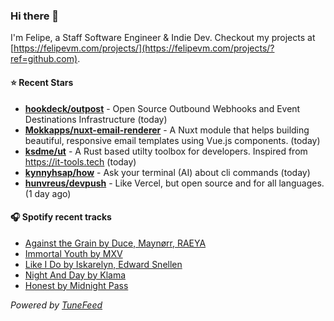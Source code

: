 ### Hi there 👋

I'm Felipe, a Staff Software Engineer & Indie Dev. Checkout my projects at [https://felipevm.com/projects/](https://felipevm.com/projects/?ref=github.com).

#### ⭐ Recent Stars
- **[hookdeck/outpost](https://github.com/hookdeck/outpost)** - Open Source Outbound Webhooks and Event Destinations Infrastructure (today)
- **[Mokkapps/nuxt-email-renderer](https://github.com/Mokkapps/nuxt-email-renderer)** - A Nuxt module that helps building beautiful, responsive email templates using Vue.js components. (today)
- **[ksdme/ut](https://github.com/ksdme/ut)** - A Rust based utilty toolbox for developers. Inspired from https://it-tools.tech (today)
- **[kynnyhsap/how](https://github.com/kynnyhsap/how)** - Ask your terminal (AI) about cli commands (today)
- **[hunvreus/devpush](https://github.com/hunvreus/devpush)** - Like Vercel, but open source and for all languages. (1 day ago)

#### 🎧 Spotify recent tracks
- [Against the Grain by Duce, Maynørr, RAEYA](https://open.spotify.com/track/6zIrqCevd3BhrpVfCesT0Y)
- [Immortal Youth by MXV](https://open.spotify.com/track/19SjaY6rnyjzQf3wMIsQxL)
- [Like I Do by Iskarelyn, Edward Snellen](https://open.spotify.com/track/3O9Bqcv0H1onhXZvsJIQow)
- [Night And Day by Klama](https://open.spotify.com/track/6WhI5UTTCJgdPwe6ewUck0)
- [Honest by Midnight Pass](https://open.spotify.com/track/3iHfTiU67hOErucVUmCQ7i)

_Powered by [TuneFeed](https://tunefeed.app?ref=github.com)_
